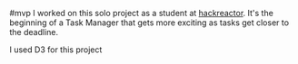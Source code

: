#mvp
I worked on this solo project as a student at [hackreactor](http://hackreactor.com).  It's the beginning of a Task Manager that gets more exciting as tasks get closer to the deadline.  

I used D3 for this project
